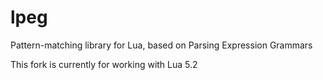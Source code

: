 lpeg
====

Pattern-matching library for Lua, based on Parsing Expression Grammars

This fork is currently for working with Lua 5.2
